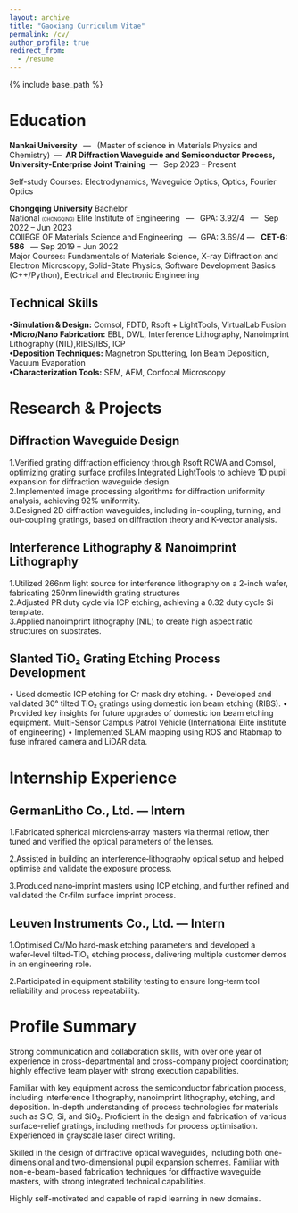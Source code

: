 ```yaml
---
layout: archive
title: "Gaoxiang Curriculum Vitae"
permalink: /cv/
author_profile: true
redirect_from:
  - /resume
---
```

{% include base_path %}

Education
======
**Nankai University** &ensp;—&ensp; (Master of science in Materials Physics and Chemistry)&ensp;—&ensp;**AR Diffraction Waveguide and Semiconductor Process, University-Enterprise Joint Training**&ensp;— &ensp;Sep 2023 – Present&ensp;<br>

Self-study Courses: Electrodynamics, Waveguide Optics, Optics, Fourier Optics<br>

**Chongqing University** Bachelor <br>
National <span style="font-size: 60%;">(CHONGQING)</span> Elite Institute of Engineering &ensp;—&ensp; GPA: 3.92/4 &ensp;— &ensp;Sep 2022 – Jun 2023<br>
COllEGE OF Materials Science and Engineering&ensp; —&ensp;GPA: 3.69/4 —&ensp; **CET-6: 586** &ensp;— Sep 2019 – Jun 2022<br>
Major Courses: Fundamentals of Materials Science, X-ray Diffraction and Electron Microscopy, Solid-State Physics, Software Development Basics (C++/Python), Electrical and Electronic Engineering<br>

Technical Skills
------
**•Simulation & Design:** Comsol, FDTD, Rsoft + LightTools, VirtualLab Fusion<br>
**•Micro/Nano Fabrication:** EBL, DWL, Interference Lithography, Nanoimprint Lithography (NIL),RIBS/IBS, ICP <br>
**•Deposition Techniques:** Magnetron Sputtering, Ion Beam Deposition, Vacuum Evaporation<br>
**•Characterization Tools:** SEM, AFM, Confocal Microscopy<br>

Research & Projects
========
Diffraction Waveguide Design
--------------
1.Verified grating diffraction efficiency through Rsoft RCWA and Comsol, optimizing grating surface profiles.Integrated LightTools to achieve 1D pupil expansion for diffraction waveguide design.<br>
2.Implemented image processing algorithms for diffraction uniformity analysis, achieving 92% uniformity.<br>
3.Designed 2D diffraction waveguides, including in-coupling, turning, and out-coupling gratings, based on diffraction theory and K-vector analysis.<br>

Interference Lithography & Nanoimprint Lithography 
------------
1.Utilized 266nm light source for interference lithography on a 2-inch wafer, fabricating 250nm linewidth grating structures<br>
2.Adjusted PR duty cycle via ICP etching, achieving a 0.32 duty cycle Si template.<br>
3.Applied nanoimprint lithography (NIL) to create high aspect ratio structures on substrates.<br>

Slanted TiO₂ Grating Etching Process Development 
-------------------
•	Used domestic ICP etching for Cr mask dry etching.
•	Developed and validated 30° tilted TiO₂ gratings using domestic ion beam etching (RIBS).
•	Provided key insights for future upgrades of domestic ion beam etching equipment.
Multi-Sensor Campus Patrol Vehicle (International Elite institute of engineering)
•	Implemented SLAM mapping using ROS and Rtabmap to fuse infrared camera and LiDAR data.

Internship Experience
===========

GermanLitho Co., Ltd. — Intern
------------
1.Fabricated spherical microlens‑array masters via thermal reflow, then tuned and verified the optical parameters of the lenses.

2.Assisted in building an interference‑lithography optical setup and helped optimise and validate the exposure process.

3.Produced nano‑imprint masters using ICP etching, and further refined and validated the Cr‑film surface imprint process.

Leuven Instruments Co., Ltd. — Intern
-----------------
1.Optimised Cr/Mo hard‑mask etching parameters and developed a wafer‑level tilted‑TiO₂ etching process, delivering multiple customer demos in an engineering role.

2.Participated in equipment stability testing to ensure long‑term tool reliability and process repeatability.

Profile Summary
==========
Strong communication and collaboration skills, with over one year of experience in cross-departmental and cross-company project coordination; highly effective team player with strong execution capabilities.

Familiar with key equipment across the semiconductor fabrication process, including interference lithography, nanoimprint lithography, etching, and deposition. In-depth understanding of process technologies for materials such as SiC, Si, and SiO₂. Proficient in the design and fabrication of various surface-relief gratings, including methods for process optimisation. Experienced in grayscale laser direct writing.

Skilled in the design of diffractive optical waveguides, including both one-dimensional and two-dimensional pupil expansion schemes. Familiar with non-e-beam-based fabrication techniques for diffractive waveguide masters, with strong integrated technical capabilities.

Highly self-motivated and capable of rapid learning in new domains.



<!--Skills
======
* Skill 1
* Skill 2
  * Sub-skill 2.1
  * Sub-skill 2.2
  * Sub-skill 2.3
* Skill 3-->


<!--Publications
======
  <ul>{% for post in site.publications reversed %}
    {% include archive-single-cv.html %}
  {% endfor %}</ul>
  
Talks
======
  <ul>{% for post in site.talks reversed %}
    {% include archive-single-talk-cv.html  %}
  {% endfor %}</ul>
  
Teaching
======
  <ul>{% for post in site.teaching reversed %}
    {% include archive-single-cv.html %}
  {% endfor %}</ul>
  
Service and leadership
======
* Currently signed in to 43 different slack teams-->
